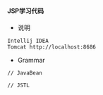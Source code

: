 #### JSP学习代码

* 说明

```
Intellij IDEA
Tomcat http://localhost:8686
```

* Grammar

```
// JavaBean

// JSTL
```